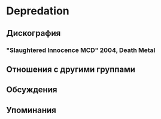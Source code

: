 # Depredation



## Дискография

### "Slaughtered Innocence MCD" 2004, Death Metal




## Отношения с другими группами


## Обсуждения


## Упоминания

